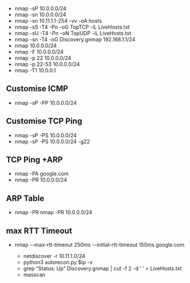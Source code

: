 
* nmap -sP 10.0.0.0/24 
* nmap -sn 10.0.0.0/24
* nmap -sn  10.11.1.1-254 -vv -oA hosts
* nmap -sS -T4 -Pn -oG TopTCP -iL LiveHosts.txt
* nmap -sU -T4 -Pn -oN TopUDP -iL LiveHosts.txt
* nmap -sn -T4 -oG Discovery.gnmap 192.168.1.1/24
* nmap 10.0.0.0/24
* nmap -F 10.0.0.0/24
* nmap -p 22 10.0.0.0/24
* nmap -p 22-53 10.0.0.0/24
* nmap -T1 10.0.0.1

Customise ICMP
------------------
* nmap -sP -PP 10.0.0.0/24

Customise TCP Ping
-----------------------
* nmap -sP -PS 10.0.0.0/24
* nmap -sP -PS 10.0.0.0/24 -g22

TCP Ping +ARP
-----------------
* nmap -PA google.com
* nmap -PR 10.0.0.0/24

ARP Table
-----------
* nmap -PR nmap -PR 10.0.0.0/24

max RTT Timeout
-------------------
* nmap --max-rtt-timeout 250ms --initial-rtt-timeout 150ms google.com
   
   
   
   
   * netdiscover -r 10.11.1.0/24
   * python3 autorecon.py $ip -v
   * grep “Status: Up” Discovery.gnmap | cut -f 2 -d ‘ ‘ > LiveHosts.txt
   * masscan
